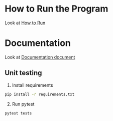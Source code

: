 # How to Run the Program
Look at [How to Run](./docs/HowToRun.md)

# Documentation
Look at [Documentation document](./docs/Documentation.md)
  
## Unit testing
1. Install requirements
```sh
pip install -r requirements.txt
```

2. Run pytest
```sh
pytest tests
```
